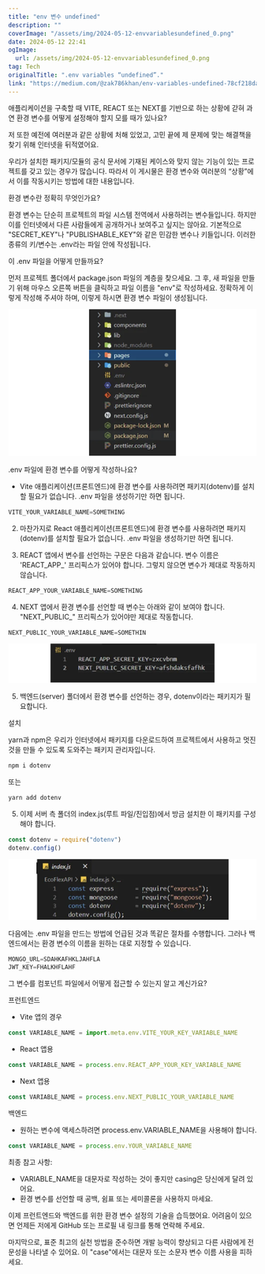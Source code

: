 ```yaml
---
title: "env 변수 undefined"
description: ""
coverImage: "/assets/img/2024-05-12-envvariablesundefined_0.png"
date: 2024-05-12 22:41
ogImage: 
  url: /assets/img/2024-05-12-envvariablesundefined_0.png
tag: Tech
originalTitle: ".env variables “undefined”."
link: "https://medium.com/@zak786khan/env-variables-undefined-78cf218dae87"
---
```



애플리케이션을 구축할 때 VITE, REACT 또는 NEXT를 기반으로 하는 상황에 갇혀 과연 환경 변수를 어떻게 설정해야 할지 모를 때가 있나요?

저 또한 예전에 여러분과 같은 상황에 처해 있었고, 고민 끝에 제 문제에 맞는 해결책을 찾기 위해 인터넷을 뒤적였어요.

우리가 설치한 패키지/모듈의 공식 문서에 기재된 케이스와 맞지 않는 기능이 있는 프로젝트를 갖고 있는 경우가 많습니다. 따라서 이 게시물은 환경 변수와 여러분의 “상황”에서 이를 작동시키는 방법에 대한 내용입니다.

환경 변수란 정확히 무엇인가요?



환경 변수는 단순히 프로젝트의 파일 시스템 전역에서 사용하려는 변수들입니다. 하지만 이를 인터넷에서 다른 사람들에게 공개하거나 보여주고 싶지는 않아요. 기본적으로 "SECRET_KEY"나 "PUBLISHABLE_KEY"와 같은 민감한 변수나 키들입니다. 이러한 종류의 키/변수는 .env라는 파일 안에 작성됩니다.

이 .env 파일을 어떻게 만들까요?

먼저 프로젝트 폴더에서 package.json 파일의 계층을 찾으세요. 그 후, 새 파일을 만들기 위해 마우스 오른쪽 버튼을 클릭하고 파일 이름을 "env"로 작성하세요. 정확하게 이렇게 작성해 주셔야 하며, 이렇게 하시면 환경 변수 파일이 생성됩니다.

![이미지](/assets/img/2024-05-12-envvariablesundefined_0.png)



.env 파일에 환경 변수를 어떻게 작성하나요?

- Vite 애플리케이션(프론트엔드)에 환경 변수를 사용하려면 패키지(dotenv)를 설치할 필요가 없습니다. .env 파일을 생성하기만 하면 됩니다.

```js
VITE_YOUR_VARIABLE_NAME=SOMETHING
```

2. 마찬가지로 React 애플리케이션(프론트엔드)에 환경 변수를 사용하려면 패키지(dotenv)를 설치할 필요가 없습니다. .env 파일을 생성하기만 하면 됩니다.



3. REACT 앱에서 변수를 선언하는 구문은 다음과 같습니다. 변수 이름은 'REACT_APP_' 프리픽스가 있어야 합니다. 그렇지 않으면 변수가 제대로 작동하지 않습니다.

```js
REACT_APP_YOUR_VARIABLE_NAME=SOMETHING
```

4. NEXT 앱에서 환경 변수를 선언할 때 변수는 아래와 같이 보여야 합니다. "NEXT_PUBLIC_" 프리픽스가 있어야만 제대로 작동합니다.

```js
NEXT_PUBLIC_YOUR_VARIABLE_NAME=SOMETHIN
```



<img src="/assets/img/2024-05-12-envvariablesundefined_1.png" />

5. 백엔드(server) 폴더에서 환경 변수를 선언하는 경우, dotenv이라는 패키지가 필요합니다.

설치

yarn과 npm은 우리가 인터넷에서 패키지를 다운로드하여 프로젝트에서 사용하고 멋진 것을 만들 수 있도록 도와주는 패키지 관리자입니다.



```js
npm i dotenv
```

또는

```js
yarn add dotenv
```

5. 이제 서버 측 폴더의 index.js(루트 파일/진입점)에서 방금 설치한 이 패키지를 구성해야 합니다.



```js
const dotenv = require("dotenv")
dotenv.config()
```

![2024-05-12-envvariablesundefined_2.png](/assets/img/2024-05-12-envvariablesundefined_2.png)

다음에는 .env 파일을 만드는 방법에 언급된 것과 똑같은 절차를 수행합니다. 그러나 백엔드에서는 환경 변수의 이름을 원하는 대로 지정할 수 있습니다.

```js
MONGO_URL=SDAHKAFHKLJAHFLA
JWT_KEY=FHALKHFLAHF
```



그 변수를 컴포넌트 파일에서 어떻게 접근할 수 있는지 알고 계신가요?

프런트엔드

- Vite 앱의 경우

```js
const VARIABLE_NAME = import.meta.env.VITE_YOUR_KEY_VARIABLE_NAME
```



- React 앱용

```js
const VARIABLE_NAME = process.env.REACT_APP_YOUR_KEY_VARIABLE_NAME
```

- Next 앱용

```js
const VARIABLE_NAME = process.env.NEXT_PUBLIC_YOUR_VARIABLE_NAME
```



백엔드

- 원하는 변수에 액세스하려면 process.env.VARIABLE_NAME을 사용해야 합니다.

```js
const VARIABLE_NAME = process.env.YOUR_VARIABLE_NAME
```

최종 참고 사항:



- VARIABLE_NAME을 대문자로 작성하는 것이 좋지만 casing은 당신에게 달려 있어요.
- 환경 변수를 선언할 때 공백, 쉼표 또는 세미콜론을 사용하지 마세요.

이제 프런트엔드와 백엔드를 위한 환경 변수 설정의 기술을 습득했어요. 어려움이 있으면 언제든 저에게 GitHub 또는 프로필 내 링크를 통해 연락해 주세요.

마지막으로, 표준 최고의 실천 방법을 준수하면 개발 능력이 향상되고 다른 사람에게 전문성을 나타낼 수 있어요. 이 "case"에서는 대문자 또는 소문자 변수 이름 사용을 피하세요.
